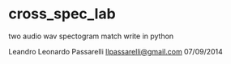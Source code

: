cross_spec_lab 
==============

two audio wav spectogram match write in python

Leandro Leonardo Passarelli
llpassarelli@gmail.com
07/09/2014


                   

